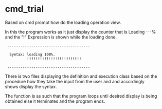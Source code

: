 # cmd_trial
Based on cmd prompt how do the loading operation view.

In this the program works as it just display the counter that is 
Loading ---% and the "!" Expression is shown while the loading 
done.

     --------------------------------------

      Syntax: loading 100%.                
              !!!!!!!!!!!!!!!!!!!!!!!!!    
                                           
     --------------------------------------


There is two files displaying the definition and execution class
based on the procedure how they take the input from the user and
and accordingly shows display the syntax.

The function is as such that the program loops until desired display
is being obtained else it terminates and the program ends.
